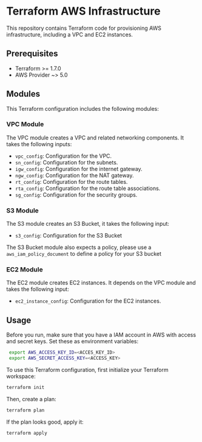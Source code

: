 # Terraform AWS Infrastructure

This repository contains Terraform code for provisioning AWS infrastructure, including a VPC and EC2 instances.

## Prerequisites

- Terraform >= 1.7.0
- AWS Provider ~> 5.0

## Modules

This Terraform configuration includes the following modules:

### VPC Module

The VPC module creates a VPC and related networking components. It takes the following inputs:

- `vpc_config`: Configuration for the VPC.
- `sn_config`: Configuration for the subnets.
- `igw_config`: Configuration for the internet gateway.
- `ngw_config`: Configuration for the NAT gateway.
- `rt_config`: Configuration for the route tables.
- `rta_config`: Configuration for the route table associations.
- `sg_config`: Configuration for the security groups.

### S3 Module

The S3 module creates an S3 Bucket, it takes the following input:

- `s3_config`: Configuration for the S3 Bucket

The S3 Bucket module also expects a policy, please use a `aws_iam_policy_document` to define a policy for your S3 bucket

### EC2 Module

The EC2 module creates EC2 instances. It depends on the VPC module and takes the following input:

- `ec2_instance_config`: Configuration for the EC2 instances.

## Usage
Before you run, make sure that you have a IAM account in AWS with access and secret keys. Set these as environment variables:
```sh
 export AWS_ACCESS_KEY_ID=<ACCES_KEY_ID>
 export AWS_SECRET_ACCESS_KEY=<ACCESS_KEY>
```

To use this Terraform configuration, first initialize your Terraform workspace:
```sh
terraform init
```

Then, create a plan:
```sh
terraform plan
```

If the plan looks good, apply it:
```sh
terraform apply
```
